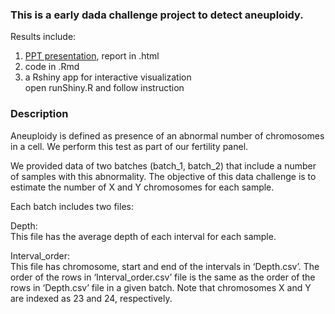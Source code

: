 ### This is a early dada challenge project to detect aneuploidy.  Results include:  1. [PPT presentation](https://docs.google.com/presentation/d/1TNzuQazoKBRPGsZXm4wE23Wo-F6YJVg5bBBZjwY2Ftg/edit?usp=sharing), report in .html  2. code in .Rmd  3. a Rshiny app for interactive visualization  open runShiny.R and follow instruction  ### Description Aneuploidy is defined as presence of an abnormal number of chromosomes in a cell. We perform this test as part of our fertility panel.  We provided data of two batches (batch_1, batch_2) that include a number of samples with this abnormality. The objective of this data challenge is to estimate the number of X and Y chromosomes for each sample.  Each batch includes two files:  Depth:  This file has the average depth of each interval for each sample.  Interval_order:  This file has chromosome, start and end of the intervals in ‘Depth.csv’. The order of the rows in ‘Interval_order.csv’ file is the same as the order of the rows in ‘Depth.csv’ file in a given batch. Note that chromosomes X and Y are indexed as 23 and 24, respectively.  